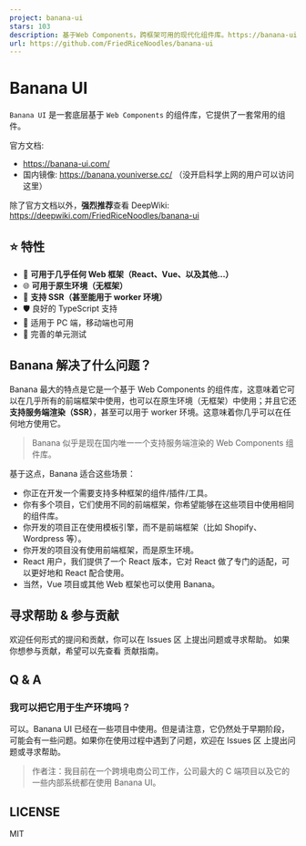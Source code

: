 ```yaml
---
project: banana-ui
stars: 103
description: 基于Web Components，跨框架可用的现代化组件库。https://banana-ui.com
url: https://github.com/FriedRiceNoodles/banana-ui
---
```


Banana UI
=========

`Banana UI` 是一套底层基于 `Web Components` 的组件库，它提供了一套常用的组件。

官方文档:

-   https://banana-ui.com/
-   国内镜像: https://banana.youniverse.cc/ （没开启科学上网的用户可以访问这里）

除了官方文档以外，**强烈推荐**查看 DeepWiki: https://deepwiki.com/FriedRiceNoodles/banana-ui

⭐️ 特性
-----

-   🧩 **可用于几乎任何 Web 框架（React、Vue、以及其他...）**
-   🌐 **可用于原生环境（无框架）**
-   🚀 **支持 SSR（甚至能用于 worker 环境）**
-   🛡 良好的 TypeScript 支持
-   📱 适用于 PC 端，移动端也可用
-   🧪 完善的单元测试

Banana 解决了什么问题？
---------------

Banana 最大的特点是它是一个基于 Web Components 的组件库，这意味着它可以在几乎所有的前端框架中使用，也可以在原生环境（无框架）中使用；并且它还**支持服务端渲染（SSR）**，甚至可以用于 worker 环境。这意味着你几乎可以在任何地方使用它。

> Banana 似乎是现在国内唯一一个支持服务端渲染的 Web Components 组件库。

基于这点，Banana 适合这些场景：

-   你正在开发一个需要支持多种框架的组件/插件/工具。
-   你有多个项目，它们使用不同的前端框架，你希望能够在这些项目中使用相同的组件库。
-   你开发的项目正在使用模板引擎，而不是前端框架（比如 Shopify、Wordpress 等）。
-   你开发的项目没有使用前端框架，而是原生环境。
-   React 用户，我们提供了一个 React 版本，它对 React 做了专门的适配，可以更好地和 React 配合使用。
-   当然，Vue 项目或其他 Web 框架也可以使用 Banana。

寻求帮助 & 参与贡献
-----------

欢迎任何形式的提问和贡献，你可以在 Issues 区 上提出问题或寻求帮助。 如果你想参与贡献，希望可以先查看 贡献指南。

Q & A
-----

### 我可以把它用于生产环境吗？

可以。Banana UI 已经在一些项目中使用。但是请注意，它仍然处于早期阶段，可能会有一些问题。如果你在使用过程中遇到了问题，欢迎在 Issues 区 上提出问题或寻求帮助。

> 作者注：我目前在一个跨境电商公司工作，公司最大的 C 端项目以及它的一些内部系统都在使用 Banana UI。

LICENSE
-------

MIT
